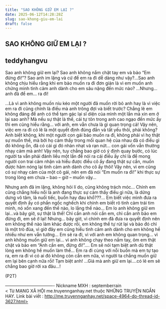 ```yaml
---
title: "SAO KHÔNG GIỮ EM LẠI ?"
date: 2025-06-12T14:28:28Z
slug: sao-khong-giu-em-lai
draft: false
---
```


## SAO KHÔNG GIỮ EM LẠI ?

## teddyhangvu

Sao anh không giữ em lại?
Sao anh không nắm chặt tay em và bảo “Em đừng đi!”?
Sao anh im lặng và cứ để em ra đi dễ dàng như vậy?…Sao anh không chịu hiểu rằng khi em bảo muốn ra đi đơn giản là vì em muốn anh chứng minh tình cảm anh dành cho em sâu nặng đến mức nào? …Nhưng…anh đã để em… ra đi!

…Là vì anh không muốn níu kéo một người đã muốn rời bỏ anh hay là vì việc em ra đi cũng chính là điều mà anh trông đợi và biết trước? Chẳng lẽ em không đáng để anh có thể tạm gác lại sĩ diện của mình một lần mà xin em ở lại sao anh? Mà nếu sự thật là thế, cái tự tôn trong anh cao ngạo đến mức ấy thì em cũng hiểu rằng… với anh, em vẫn chưa là gì quan trọng cả! Vậy nên, việc em ra đi có lẽ là một quyết định đúng đắn và tất yếu thôi, phải không?
Anh biết không, khi một người con gái bảo muốn ra đi, không phải vì họ thật sự muốn thế, mà bởi họ cảm thấy trong mối quan hệ của nhau đã có điều gì đó không ổn, đã có cái gì đó nhàn nhạt và rạn nứt… con gái vốn vẫn thường nhạy cảm mà anh!
Vậy nên, tuy chẳng bao giờ có ý định quay bước, có lúc người ta vẫn phải đánh liều một lần để nói ra cái điều ấy chỉ là để mong người con trai cảm nhận và hiểu được điều cô ấy đang thật sự cần, muốn được hâm nóng lại tình cảm anh dành cho cô ấy thôi! Vậy nên, vì em cũng có sự nhạy cảm của một cô gái, nên em đã nói “Em muốn ra đi!” khi thực sự trong lòng em chưa – bao – giờ – muốn vậy…

Nhưng anh đã im lặng, không hỏi lí do, cũng không trách móc… Chính em cũng chẳng hiểu nổi là anh đang thực sự cảm thấy điều gì nữa, là dửng dưng vô tâm, là nuối tiếc, buồn hay đau khổ???… Em biết việc mình đưa ra quyết định ấy có phần ngốc nghếch khi chính em biết rõ tình cảm trái tim mình, nó xốn xang đến thế nào, lo lắng thế nào… Em lo anh không giữ em lại…và bây giờ, sự thật là thế!
Chỉ cần anh nói cần em, chỉ cần anh bảo em đừng đi, em sẽ ở lại!
Nhưng… bây giờ, vì chính em đã đưa ra quyết định nên em không thể nào làm khác được rồi, em không thể tự rút lại và bảo đó chỉ là một trò đùa, vì giờ đây em cũng hiểu tình cảm anh dành cho em không hề nhiều như em vẫn tưởng… Em sẽ ra đi, vì với anh em không quan trọng… vì anh không muốn giữ em lại… vì anh không chạy theo nắm tay, ôm em thật chặt và bảo em “Anh cần em, đừng đi!”….
Em sẽ nói tạm biệt anh dù thật lòng em không hề muốn làm thế… Em ra đi cùng với nỗi buồn mà em tự tạo ra, em ra đi vì có ai đó không còn cần em nữa, vì người ta chẳng muốn giữ em lại bên cạnh nữa rồi! Tạm biệt anh!
…Giá mà anh giữ em lại….có lẽ em sẽ chẳng bao giờ rời xa đâu…!

(P2T)
 
———————————-
Nickname MXH :  septemberrain  
< Từ MẠNG XÃ HỘI me.truyennganhay.net thuộc NHỮNG TRUYỆN NGẮN HAY. Link bài viết : http://me.truyennganhay.net/space-4964-do-thread-id-3627.html>